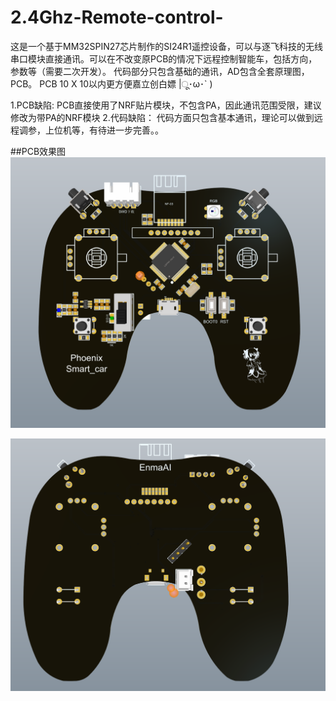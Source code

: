 # 2.4Ghz-Remote-control-
这是一个基于MM32SPIN27芯片制作的SI24R1遥控设备，可以与逐飞科技的无线串口模块直接通讯。可以在不改变原PCB的情况下远程控制智能车，包括方向，参数等（需要二次开发）。
代码部分只包含基础的通讯，AD包含全套原理图，PCB。
PCB 10 X 10以内更方便嘉立创白嫖 |ू･ω･` )

1.PCB缺陷:  PCB直接使用了NRF贴片模块，不包含PA，因此通讯范围受限，建议修改为带PA的NRF模块
2.代码缺陷： 代码方面只包含基本通讯，理论可以做到远程调参，上位机等，有待进一步完善。。




##PCB效果图
![图片](https://github.com/EnmaAi-0/2.4Ghz-Remote-control-/blob/master/photo/3D%201.png)

![图片](https://github.com/EnmaAi-0/2.4Ghz-Remote-control-/blob/master/photo/3D%202.png)
